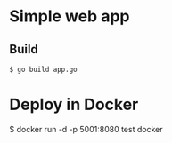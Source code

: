 # Simple web app
## Build
```shell
$ go build app.go
```
# Deploy in Docker
$ docker run -d -p 5001:8080 test
docker